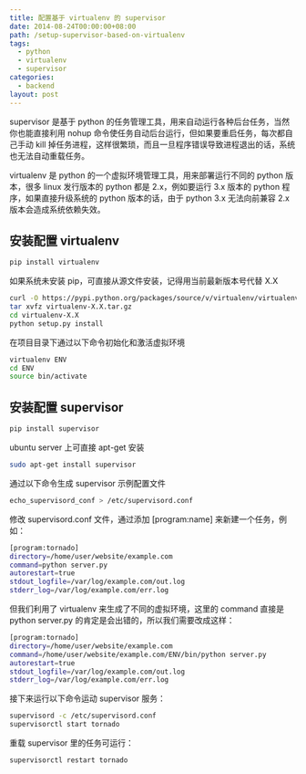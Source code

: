 ```yaml
---
title: 配置基于 virtualenv 的 supervisor
date: 2014-08-24T00:00:00+08:00
path: /setup-supervisor-based-on-virtualenv
tags:
  - python
  - virtualenv
  - supervisor
categories:
  - backend
layout: post
---
```


supervisor 是基于 python 的任务管理工具，用来自动运行各种后台任务，当然你也能直接利用 nohup 命令使任务自动后台运行，但如果要重启任务，每次都自己手动 kill 掉任务进程，这样很繁琐，而且一旦程序错误导致进程退出的话，系统也无法自动重载任务。<!--more-->

virtualenv 是 python 的一个虚拟环境管理工具，用来部署运行不同的 python 版本，很多 linux 发行版本的 python 都是 2.x，例如要运行 3.x 版本的 python 程序，如果直接升级系统的 python 版本的话，由于 python 3.x 无法向前兼容 2.x 版本会造成系统依赖失效。

## 安装配置 virtualenv

```bash
pip install virtualenv
```

如果系统未安装 pip，可直接从源文件安装，记得用当前最新版本号代替 X.X

```bash
curl -O https://pypi.python.org/packages/source/v/virtualenv/virtualenv-X.X.tar.gz
tar xvfz virtualenv-X.X.tar.gz
cd virtualenv-X.X
python setup.py install
```

在项目目录下通过以下命令初始化和激活虚拟环境

```bash
virtualenv ENV
cd ENV
source bin/activate
```

## 安装配置 supervisor

```bash
pip install supervisor
```

ubuntu server 上可直接 apt-get 安装

```bash
sudo apt-get install supervisor
```

通过以下命令生成 supervisor 示例配置文件

```bash
echo_supervisord_conf > /etc/supervisord.conf
```

修改 supervisord.conf 文件，通过添加 [program:name] 来新建一个任务，例如：

```bash
[program:tornado]
directory=/home/user/website/example.com
command=python server.py
autorestart=true
stdout_logfile=/var/log/example.com/out.log
stderr_log=/var/log/example.com/err.log
```

但我们利用了 virtualenv 来生成了不同的虚拟环境，这里的 command 直接是 python server.py 的肯定是会出错的，所以我们需要改成这样：

```bash
[program:tornado]
directory=/home/user/website/example.com
command=/home/user/website/example.com/ENV/bin/python server.py
autorestart=true
stdout_logfile=/var/log/example.com/out.log
stderr_log=/var/log/example.com/err.log
```

接下来运行以下命令运动 supervisor 服务：

```bash
supervisord -c /etc/supervisord.conf
supervisorctl start tornado
```

重载 supervisor 里的任务可运行：

```bash
supervisorctl restart tornado
```
